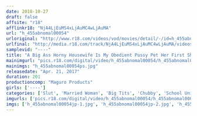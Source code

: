 ```yaml
---
date: 2018-10-27
draft: false
affsite: "r18"
afflinkr18: "NjA4LjEuMS4xLjAuMC4wLjAuMA"
url: "h_455abnomal00054"
urloriginal: "http://www.r18.com/videos/vod/movies/detail/-/id=h_455abnomal00054"
urlfinal: "http://media.r18.com/track/NjA4LjEuMS4xLjAuMC4wLjAuMA/videos/vod/movies/detail/-/id=h_455abnomal00054"
samplevid: "----"
title: "A Big Ass Horny Housewife Is My Obedient Pussy Pet Her First Shaved Pussy Anal Breaking In Training"
mainimgurl: "pics.r18.com/digital/video/h_455abnomal00054/h_455abnomal00054ps.jpg"
mainimgs: "h_455abnomal00054ps.jpg"
releasedate: "Apr. 21, 2017"
duration: 201
productioncomp: "Maguro Products"
girls: ['----']
categories: ['Slut', 'Married Woman', 'Big Tits', 'Chubby', 'School Uniform', 'Leotards', 'Ass Lover', 'Training', 'Anal Sex', 'Hi-Def']
imgurls: ['pics.r18.com/digital/video/h_455abnomal00054/h_455abnomal00054jp-1.jpg', 'pics.r18.com/digital/video/h_455abnomal00054/h_455abnomal00054jp-2.jpg', 'pics.r18.com/digital/video/h_455abnomal00054/h_455abnomal00054jp-3.jpg', 'pics.r18.com/digital/video/h_455abnomal00054/h_455abnomal00054jp-4.jpg', 'pics.r18.com/digital/video/h_455abnomal00054/h_455abnomal00054jp-5.jpg', 'pics.r18.com/digital/video/h_455abnomal00054/h_455abnomal00054jp-6.jpg', 'pics.r18.com/digital/video/h_455abnomal00054/h_455abnomal00054jp-7.jpg', 'pics.r18.com/digital/video/h_455abnomal00054/h_455abnomal00054jp-8.jpg', 'pics.r18.com/digital/video/h_455abnomal00054/h_455abnomal00054jp-9.jpg', 'pics.r18.com/digital/video/h_455abnomal00054/h_455abnomal00054jp-10.jpg', 'pics.r18.com/digital/video/h_455abnomal00054/h_455abnomal00054jp-11.jpg', 'pics.r18.com/digital/video/h_455abnomal00054/h_455abnomal00054jp-12.jpg', 'pics.r18.com/digital/video/h_455abnomal00054/h_455abnomal00054jp-13.jpg', 'pics.r18.com/digital/video/h_455abnomal00054/h_455abnomal00054jp-14.jpg', 'pics.r18.com/digital/video/h_455abnomal00054/h_455abnomal00054jp-15.jpg', 'pics.r18.com/digital/video/h_455abnomal00054/h_455abnomal00054jp-16.jpg', 'pics.r18.com/digital/video/h_455abnomal00054/h_455abnomal00054jp-17.jpg', 'pics.r18.com/digital/video/h_455abnomal00054/h_455abnomal00054jp-18.jpg', 'pics.r18.com/digital/video/h_455abnomal00054/h_455abnomal00054jp-19.jpg', 'pics.r18.com/digital/video/h_455abnomal00054/h_455abnomal00054jp-20.jpg']
imgs: ['h_455abnomal00054jp-1.jpg', 'h_455abnomal00054jp-2.jpg', 'h_455abnomal00054jp-3.jpg', 'h_455abnomal00054jp-4.jpg', 'h_455abnomal00054jp-5.jpg', 'h_455abnomal00054jp-6.jpg', 'h_455abnomal00054jp-7.jpg', 'h_455abnomal00054jp-8.jpg', 'h_455abnomal00054jp-9.jpg', 'h_455abnomal00054jp-10.jpg', 'h_455abnomal00054jp-11.jpg', 'h_455abnomal00054jp-12.jpg', 'h_455abnomal00054jp-13.jpg', 'h_455abnomal00054jp-14.jpg', 'h_455abnomal00054jp-15.jpg', 'h_455abnomal00054jp-16.jpg', 'h_455abnomal00054jp-17.jpg', 'h_455abnomal00054jp-18.jpg', 'h_455abnomal00054jp-19.jpg', 'h_455abnomal00054jp-20.jpg']
---
```

